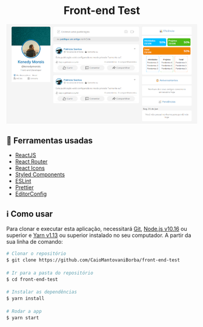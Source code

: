 <h1 align="center">
  Front-end Test
</h1>

<p align="center">
  <img alt="Screenshot" src=".github/screenshot.png">
</p>

## :rocket: Ferramentas usadas

-   [ReactJS](https://reactjs.org/)
-   [React Router](https://reactrouter.com/)
-   [React Icons](https://react-icons.github.io/react-icons/)
-   [Styled Components](https://styled-components.com/)
-   [ESLint](https://eslint.org/)
-   [Prettier](https://prettier.io/)
-   [EditorConfig](https://editorconfig.org/)

## :information_source: Como usar

Para clonar e executar esta aplicação, necessitará [Git](https://git-scm.com), [Node.js v10.16](https://nodejs.org/en/) ou superior e [Yarn v1.13](https://yarnpkg.com/) ou superior instalado no seu computador. A partir da sua linha de comando:

```bash
# Clonar o repositório
$ git clone https://github.com/CaioMantovaniBorba/front-end-test

# Ir para a pasta do repositório
$ cd front-end-test

# Instalar as dependências
$ yarn install

# Rodar a app
$ yarn start
```
